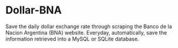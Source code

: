 # Dollar-BNA
Save the daily dollar exchange rate through scraping the Banco de la Nacion Argentina (BNA) website.
Everyday, automatically, save the information retrieved into a MySQL or SQLite database.
